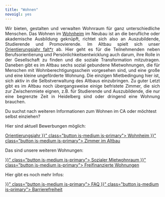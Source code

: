 ```yaml
---
title: "Wohnen"
novoigl: yes
---
```


<p style="text-align:justify">
Wir bieten, gestalten und verwalten Wohnraum für ganz unterschiedliche Menschen.
Das Wohnen im <a href="/wohnheim">Wohnheim</a> im Neubau ist an die berufliche oder akademische Ausbildung geknüpft, richtet
sich also an Auszubildende, Studierende und Promovierende.
Im Altbau spielt sich unser <a href="/orientierungsjahr">Orientierungsjahr falt*r</a> ab. Hier geht es für die
Teilnehmenden neben Berufsorientierung und Persönlichkeitsentwicklung auch darum, ihre Rolle in der Gesellschaft zu
finden und die soziale Transformation mitzutragen.
Daneben gibt es im Altbau sechs sozial gebundene Mietwohnungen, die für Menschen mit Wohnberechtigungsschein vorgesehen sind, und eine große und eine kleine ungeförderte Wohnung. Die einzigen Mietbedingung hier
ist, sich aktiv in die Selbstverwaltung des Altbaus einzubringen.
Zu guter Letzt gibt es im Altbau noch übergangsweise einige befristete Zimmer, die sich zur Zwischenmiete eignen, z.B. für Studierende und Auszubildende, die nur eine begrenzte Zeit in Heidelberg sind oder dringend eine Wohnung brauchen.
</p>

Du suchst nach weiteren Informationen zum Wohnen im CA oder möchtest selbst einziehen?


Hier sind aktuell Bewerbungen möglich:

<div class="buttons is-centered">
    <a href="https://faltr.de/" target="_blank" class="button is-medium is-primary">
        <span class="icon">
            <i class="icon-home"></i>
        </span>
        <span>Orientierungsjahr</span>
    </a>
    <a href="{{< relref "/wohnheim" >}}" class="button is-medium is-primary">
        <span class="icon">
            <i class="icon-home"></i>
        </span>
        <span>Wohnheim</span>
    </a>
    <a href="{{< relref "/zimmer_altbau" >}}" class="button is-medium is-primary">
        <span class="icon">
            <i class="icon-home"></i>
        </span>
        <span>Zimmer im Altbau</span>
    </a>
</div>

Das sind unsere weiteren Wohnungen:

<div class="buttons is-centered">
    <a href="{{< relref "/sozialer_mietwohnraum" >}}" class="button is-medium is-primary">
        <span class="icon">
            <i class="icon-home"></i>
        </span>
        <span>Sozialer Mietwohnraum</span>
    </a>
    <a href="{{< relref "/freifinanzierte_wohnungen" >}}" class="button is-medium is-primary">
        <span class="icon">
            <i class="icon-home"></i>
        </span>
        <span>Freifinanzierte Wohnungen</span>
    </a>
</div>

Hier gibt es noch mehr Infos: 

<div class="buttons is-centered">
    <a href="{{< relref "/faq" >}}" class="button is-medium is-primary">
        <span class="icon">
            <i class="icon-help"></i>
        </span>
        <span>FAQ</span>
    </a>
    <a href="{{< relref "/barrierefreiheit" >}}" class="button is-medium is-primary">
        <span class="icon">
            <i class="icon-wheelchair"></i>
        </span>
        <span>Barrierefreiheit</span>
    </a>
</div>
